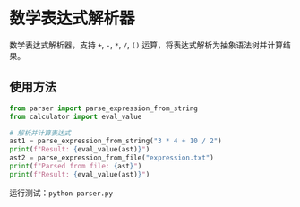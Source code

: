 # 数学表达式解析器

数学表达式解析器，支持 `+`, `-`, `*`, `/`, `()` 运算，将表达式解析为抽象语法树并计算结果。

## 使用方法

```python
from parser import parse_expression_from_string
from calculator import eval_value

# 解析并计算表达式
ast1 = parse_expression_from_string("3 * 4 + 10 / 2")
print(f"Result: {eval_value(ast)}")
ast2 = parse_expression_from_file("expression.txt")
print(f"Parsed from file: {ast}")
print(f"Result: {eval_value(ast)}")
```

运行测试：`python parser.py`
